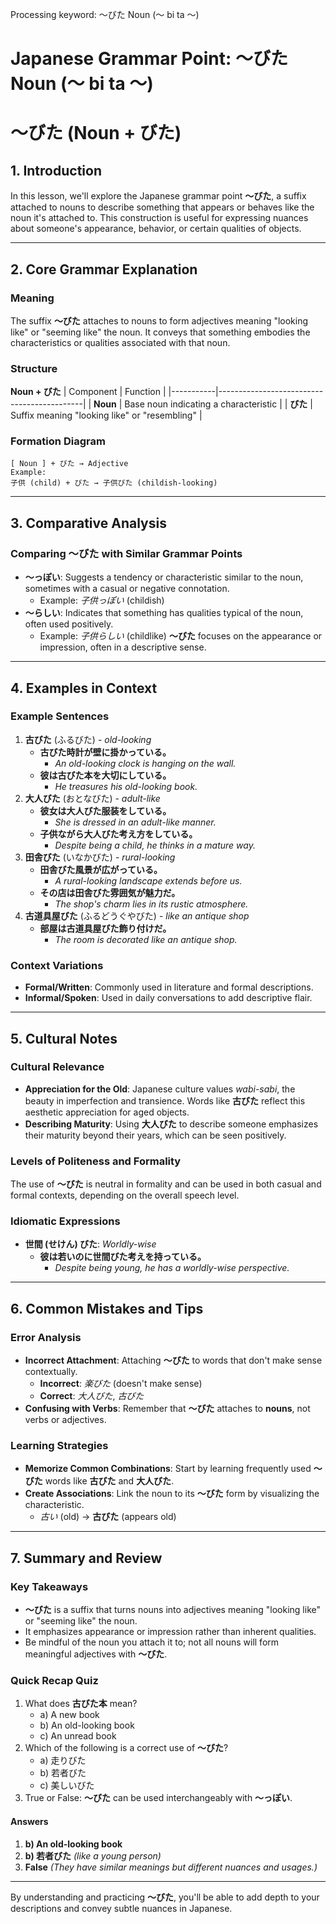Processing keyword: ～びた Noun (～ bi ta ～)
# Japanese Grammar Point: ～びた Noun (～ bi ta ～)
# ～びた (Noun + びた)
## 1. Introduction
In this lesson, we'll explore the Japanese grammar point **～びた**, a suffix attached to nouns to describe something that appears or behaves like the noun it's attached to. This construction is useful for expressing nuances about someone's appearance, behavior, or certain qualities of objects.

---
## 2. Core Grammar Explanation
### Meaning
The suffix **～びた** attaches to nouns to form adjectives meaning "looking like" or "seeming like" the noun. It conveys that something embodies the characteristics or qualities associated with that noun.
### Structure
**Noun + びた**
| Component | Function                                   |
|-----------|--------------------------------------------|
| **Noun**  | Base noun indicating a characteristic      |
| **びた**   | Suffix meaning "looking like" or "resembling" |
### Formation Diagram
```
[ Noun ] + びた → Adjective
Example:
子供 (child) + びた → 子供びた (childish-looking)
```
---
## 3. Comparative Analysis
### Comparing ～びた with Similar Grammar Points
- **～っぽい**: Suggests a tendency or characteristic similar to the noun, sometimes with a casual or negative connotation.
  - Example: *子供っぽい* (childish)
- **～らしい**: Indicates that something has qualities typical of the noun, often used positively.
  - Example: *子供らしい* (childlike)
**～びた** focuses on the appearance or impression, often in a descriptive sense.
---
## 4. Examples in Context
### Example Sentences
1. **古びた** (ふるびた) - *old-looking*
   - **古びた時計が壁に掛かっている。**
     - *An old-looking clock is hanging on the wall.*
   - **彼は古びた本を大切にしている。**
     - *He treasures his old-looking book.*
2. **大人びた** (おとなびた) - *adult-like*
   - **彼女は大人びた服装をしている。**
     - *She is dressed in an adult-like manner.*
   - **子供ながら大人びた考え方をしている。**
     - *Despite being a child, he thinks in a mature way.*
3. **田舎びた** (いなかびた) - *rural-looking*
   - **田舎びた風景が広がっている。**
     - *A rural-looking landscape extends before us.*
   - **その店は田舎びた雰囲気が魅力だ。**
     - *The shop's charm lies in its rustic atmosphere.*
4. **古道具屋びた** (ふるどうぐやびた) - *like an antique shop*
   - **部屋は古道具屋びた飾り付けだ。**
     - *The room is decorated like an antique shop.*
### Context Variations
- **Formal/Written**: Commonly used in literature and formal descriptions.
- **Informal/Spoken**: Used in daily conversations to add descriptive flair.
---
## 5. Cultural Notes
### Cultural Relevance
- **Appreciation for the Old**: Japanese culture values *wabi-sabi*, the beauty in imperfection and transience. Words like **古びた** reflect this aesthetic appreciation for aged objects.
- **Describing Maturity**: Using **大人びた** to describe someone emphasizes their maturity beyond their years, which can be seen positively.
### Levels of Politeness and Formality
The use of **～びた** is neutral in formality and can be used in both casual and formal contexts, depending on the overall speech level.
### Idiomatic Expressions
- **世間 (せけん) びた**: *Worldly-wise*
  - **彼は若いのに世間びた考えを持っている。**
    - *Despite being young, he has a worldly-wise perspective.*
---
## 6. Common Mistakes and Tips
### Error Analysis
- **Incorrect Attachment**: Attaching **～びた** to words that don't make sense contextually.
  - **Incorrect**: *楽びた* (doesn't make sense)
  - **Correct**: *大人びた*, *古びた*
- **Confusing with Verbs**: Remember that **～びた** attaches to **nouns**, not verbs or adjectives.
### Learning Strategies
- **Memorize Common Combinations**: Start by learning frequently used **～びた** words like **古びた** and **大人びた**.
- **Create Associations**: Link the noun to its **～びた** form by visualizing the characteristic.
  - *古い* (old) → **古びた** (appears old)
---
## 7. Summary and Review
### Key Takeaways
- **～びた** is a suffix that turns nouns into adjectives meaning "looking like" or "seeming like" the noun.
- It emphasizes appearance or impression rather than inherent qualities.
- Be mindful of the noun you attach it to; not all nouns will form meaningful adjectives with **～びた**.
### Quick Recap Quiz
1. What does **古びた本** mean?
   - a) A new book
   - b) An old-looking book
   - c) An unread book
2. Which of the following is a correct use of **～びた**?
   - a) 走りびた
   - b) 若者びた
   - c) 美しいびた
3. True or False: **～びた** can be used interchangeably with **～っぽい**.
#### Answers
1. **b) An old-looking book**
2. **b) 若者びた** *(like a young person)*
3. **False** *(They have similar meanings but different nuances and usages.)*
---
By understanding and practicing **～びた**, you'll be able to add depth to your descriptions and convey subtle nuances in Japanese.
